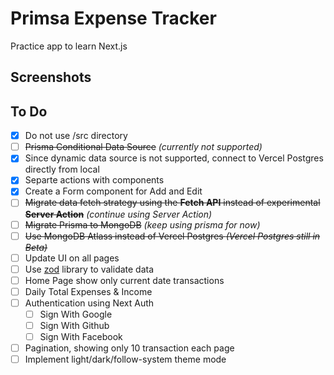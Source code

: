 # Primsa Expense Tracker

Practice app to learn Next.js

## Screenshots

## To Do

- [x] Do not use /src directory
- [ ] ~~Prisma Conditional Data Source~~ *(currently not supported)*
- [x] Since dynamic data source is not supported, connect to Vercel Postgres directly from local
- [x] Separte actions with components
- [x] Create a Form component for Add and Edit
- [ ] ~~Migrate data fetch strategy using the **Fetch API** instead of experimental **Server Action**~~ *(continue using Server Action)*
- [ ] ~~Migrate Prisma to MongoDB~~ *(keep using prisma for now)*
- [ ] ~~Use MongoDB Atlass instead of Vercel Postgres *(Vercel Postgres still in Beta)*~~
- [ ] Update UI on all pages
- [ ] Use [zod](https://zod.dev/) library to validate data
- [ ] Home Page show only current date transactions
- [ ] Daily Total Expenses & Income
- [ ] Authentication using Next Auth
    - [ ] Sign With Google
    - [ ] Sign With Github
    - [ ] Sign With Facebook
- [ ] Pagination, showing only 10 transaction each page
- [ ] Implement light/dark/follow-system theme mode